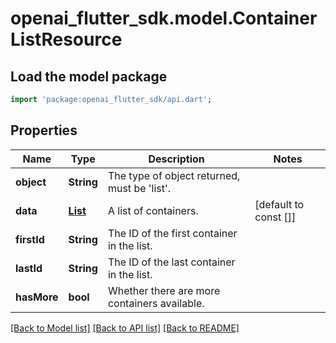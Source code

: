# openai_flutter_sdk.model.ContainerListResource

## Load the model package
```dart
import 'package:openai_flutter_sdk/api.dart';
```

## Properties
Name | Type | Description | Notes
------------ | ------------- | ------------- | -------------
**object** | **String** | The type of object returned, must be 'list'. | 
**data** | [**List<ContainerResource>**](ContainerResource.md) | A list of containers. | [default to const []]
**firstId** | **String** | The ID of the first container in the list. | 
**lastId** | **String** | The ID of the last container in the list. | 
**hasMore** | **bool** | Whether there are more containers available. | 

[[Back to Model list]](../README.md#documentation-for-models) [[Back to API list]](../README.md#documentation-for-api-endpoints) [[Back to README]](../README.md)


